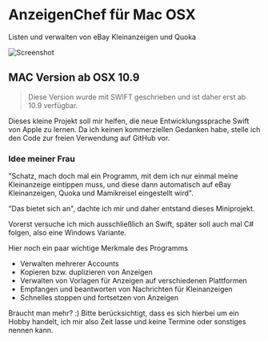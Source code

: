AnzeigenChef für Mac OSX
=========

Listen und verwalten von eBay Kleinanzeigen und Quoka

![Screenshot](http://gastonx.net/wp-content/uploads/2015/05/Bildschirmfoto-2015-05-16-um-10.12.40-1024x670.png)

## MAC Version ab OSX 10.9

>Diese Version wurde mit SWIFT geschrieben und ist daher erst ab 10.9 verfügbar.

Dieses kleine Projekt soll mir helfen, die neue Entwicklungssprache Swift von Apple zu lernen. Da ich keinen kommerziellen Gedanken habe, stelle ich den Code zur freien Verwendung auf GitHub vor.

### Idee meiner Frau

"Schatz, mach doch mal ein Programm, mit dem ich nur einmal meine Kleinanzeige eintippen muss, und diese dann automatisch auf eBay Kleinanzeigen, Quoka und Mamikreisel eingestellt wird".

"Das bietet sich an", dachte ich mir und daher entstand dieses Miniprojekt.

Vorerst versuche ich mich ausschließlich an Swift, später soll auch mal C# folgen, also eine Windows Variante.

Hier noch ein paar wichtige Merkmale des Programms

* Verwalten mehrerer Accounts
* Kopieren bzw. duplizieren von Anzeigen
* Verwalten von Vorlagen für Anzeigen auf verschiedenen Plattformen
* Empfangen und beantworten von Nachrichten für Kleinanzeigen
* Schnelles stoppen und fortsetzen von Anzeigen

Braucht man mehr? :) Bitte berücksichtigt, dass es sich hierbei um ein Hobby handelt, ich mir also Zeit lasse und keine Termine oder sonstiges nennen kann.
